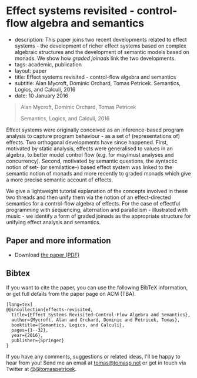 # Effect systems revisited - control-flow algebra and semantics

 - description:  This paper joins two recent developments related to effect systems - the development of richer
      effect systems based on complex algebraic structures and the development of semantic models based
      on monads. We show how _graded joinads_ link the two developments.
 - tags: academic, publication
 - layout: paper
 - title: Effect systems revisited - control-flow algebra and semantics
 - subtitle: Alan Mycroft, Dominic Orchard, Tomas Petricek. Semantics, Logics, and Calculi, 2016
 - date: 10 January 2016

> Alan Mycroft, Dominic Orchard, Tomas Petricek
>
> Semantics, Logics, and Calculi, 2016

 Effect systems were originally conceived as an inference-based program analysis to
 capture program behaviour - as a set of (representations of) effects. Two orthogonal developments
 have since happened. First, motivated by static analysis, effects were generalised to values in an
 algebra, to better model control flow (e.g. for may/must analyses and concurrency). Second,
 motivated by semantic questions, the syntactic notion of set- (or semilattice-) based effect system
 was linked to the semantic notion of monads and more recently to graded monads which give a more
 precise semantic account of effects.

 We give a lightweight tutorial explanation of the concepts
 involved in these two threads and then unify them via the notion of an effect-directed semantics
 for a control-flow algebra of effects. For the case of effectful programming with sequencing,
 alternation and parallelism - illustrated with music - we identify a form of graded joinads as the
 appropriate structure for unifying effect analysis and semantics.

## Paper and more information

 - Download [the paper (PDF)](effects-revisited.pdf)

## <a id="cite">Bibtex</a>
If you want to cite the paper, you can use the following BibTeX information, or
get full details from the paper page on ACM (TBA).

    [lang=tex]
    @@incollection{effects-revisited,
      title={Effect Systems Revisited—Control-Flow Algebra and Semantics},
      author={Mycroft, Alan and Orchard, Dominic and Petricek, Tomas},
      booktitle={Semantics, Logics, and Calculi},
      pages={1--32},
      year={2016},
      publisher={Springer}
    }    

If you have any comments, suggestions or related ideas, I'll be happy to
hear from you! Send me an email at [tomas@tomasp.net](mailto:tomas@tomasp.net)
or get in touch via Twitter at [@@tomaspetricek](http://twitter.com/tomaspetricek).
